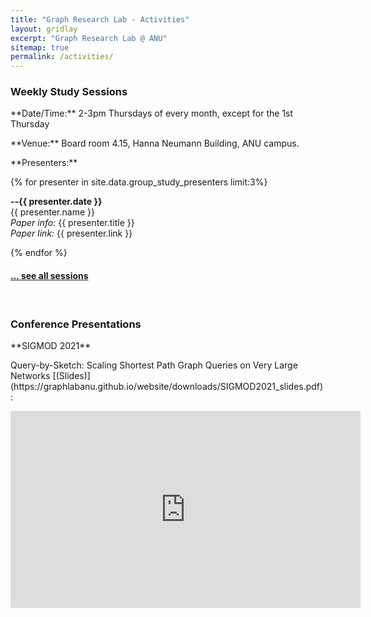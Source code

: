 ```yaml
---
title: "Graph Research Lab - Activities"
layout: gridlay
excerpt: "Graph Research Lab @ ANU"
sitemap: true
permalink: /activities/
---
```


### Weekly Study Sessions

<p> </p>

<p>
  **Date/Time:** 2-3pm Thursdays of every month, except for the 1st Thursday
</p>

<p>**Venue:** Board room 4.15, Hanna Neumann Building, ANU campus.</p>

<p>**Presenters:**</p>

{% for presenter in site.data.group_study_presenters limit:3%}

**--{{ presenter.date }}** <br>
{{ presenter.name }}  
<em>Paper info:</em> {{ presenter.title }} <br>
<em>Paper link:</em> {{ presenter.link }} <br>
 
{% endfor %}

<p> </p>

<h4><a href="{{ site.url }}{{ site.baseurl }}/allsessions.html">... see all sessions</a></h4>

<br>






### Conference Presentations

<p>**SIGMOD 2021**</p> 
<p>Query-by-Sketch: Scaling Shortest Path Graph Queries on Very Large Networks [(Slides)](https://graphlabanu.github.io/website/downloads/SIGMOD2021_slides.pdf):</p>
<iframe width="560" height="315" src="https://www.youtube.com/embed/zc5n2SsCtbQ" frameborder="0" allowfullscreen></iframe>


